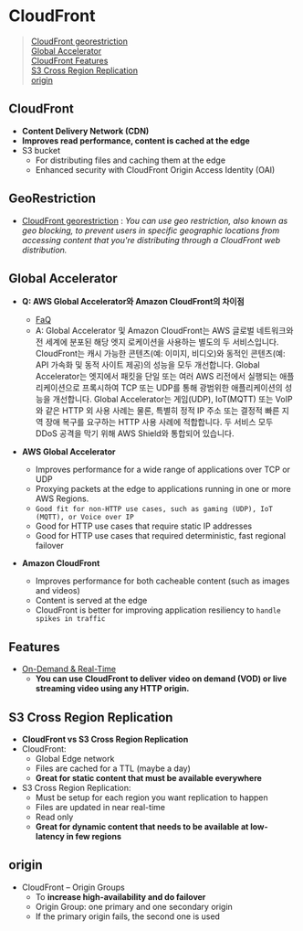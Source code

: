 # CloudFront
> [CloudFront georestriction](#GeoRestrictions)  
> [Global Accelerator](#Global-Accelerator)  
> [CloudFront Features](#Features)  
> [S3 Cross Region Replication](#S3-Cross-Region-Replication)  
> [origin](#origin)  

## CloudFront
- **Content Delivery Network (CDN)**
- **Improves read performance, content is cached at the edge**
- S3 bucket
  - For distributing files and caching them at the edge
  - Enhanced security with CloudFront Origin Access Identity (OAI)

## GeoRestriction
- [CloudFront georestriction](https://docs.aws.amazon.com/AmazonCloudFront/latest/DeveloperGuide/georestrictions.html) : *You can use geo restriction, also known as geo blocking, to prevent users in specific geographic locations from accessing content that you're distributing through a CloudFront web distribution.*

## Global Accelerator
- **Q: AWS Global Accelerator와 Amazon CloudFront의 차이점**
  - [FaQ](https://aws.amazon.com/ko/global-accelerator/faqs/)
  - A: Global Accelerator 및 Amazon CloudFront는 AWS 글로벌 네트워크와 전 세계에 분포된 해당 엣지 로케이션을 사용하는 별도의 두 서비스입니다. CloudFront는 캐시 가능한 콘텐츠(예: 이미지, 비디오)와 동적인 콘텐츠(예: API 가속화 및 동적 사이트 제공)의 성능을 모두 개선합니다. Global Accelerator는 엣지에서 패킷을 단일 또는 여러 AWS 리전에서 실행되는 애플리케이션으로 프록시하여 TCP 또는 UDP를 통해 광범위한 애플리케이션의 성능을 개선합니다. Global Accelerator는 게임(UDP), IoT(MQTT) 또는 VoIP와 같은 HTTP 외 사용 사례는 물론, 특별히 정적 IP 주소 또는 결정적 빠른 지역 장애 복구를 요구하는 HTTP 사용 사례에 적합합니다. 두 서비스 모두 DDoS 공격을 막기 위해 AWS Shield와 통합되어 있습니다.

- **AWS Global Accelerator** 
  - Improves performance for a wide range of applications over TCP or UDP
  - Proxying packets at the edge to applications running in one or more AWS Regions.
  - `Good fit for non-HTTP use cases, such as gaming (UDP), IoT (MQTT), or Voice over IP`
  - Good for HTTP use cases that require static IP addresses
  - Good for HTTP use cases that required deterministic, fast regional failover
- **Amazon CloudFront**
  - Improves performance for both cacheable content (such as images and videos)
  - Content is served at the edge
  - CloudFront is better for improving application resiliency to `handle spikes in traffic`

## Features
- [On-Demand & Real-Time](https://docs.aws.amazon.com/ko_kr/AmazonCloudFront/latest/DeveloperGuide/on-demand-streaming-video.html)
  - **You can use CloudFront to deliver video on demand (VOD) or live streaming video using any HTTP origin.** 

## S3 Cross Region Replication
- **CloudFront vs S3 Cross Region Replication**
- CloudFront:
  - Global Edge network
  - Files are cached for a TTL (maybe a day)
  - **Great for static content that must be available everywhere**
- S3 Cross Region Replication:
  - Must be setup for each region you want replication to happen
  - Files are updated in near real-time
  - Read only
  - **Great for dynamic content that needs to be available at low-latency in few regions**

## origin
- CloudFront – Origin Groups
  - To **increase high-availability and do failover**
  - Origin Group: one primary and one secondary origin
  - If the primary origin fails, the second one is used
  